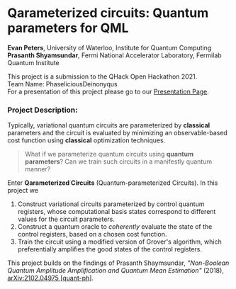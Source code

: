 # Qarameterized circuits: Quantum parameters for QML

**Evan Peters**, University of Waterloo, Institute for Quantum Computing  
**Prasanth Shyamsundar**, Fermi National Accelerator Laboratory, Fermilab Quantum Institute

This project is a submission to the QHack Open Hackathon 2021.  
Team Name: PhaseliciousDeinonyqus  
For a presentation of this project please go to our [Presentation Page](https://peterse.github.io/groveropt).

### Project Description: 

Typically, variational quantum circuits are parameterized by **classical** parameters and the circuit is evaluated by minimizing an observable-based cost function using **classical** optimization techniques.

> What if we parameterize quantum circuits using **quantum parameters**?
Can we train such circuits in a manifestly quantum manner?

Enter **Qarameterized Circuits** (Quantum-parameterized Circuits). In this project we

1. Construct variational circuits parameterized by control quantum registers, whose computational basis states correspond to different values for the circuit parameters.
2. Construct a quantum oracle to *coherently* evaluate the state of the control registers, based on a chosen cost function.
3. Train the circuit using a modified version of Grover's algorithm, which preferentially amplifies the good states of the control registers.

This project builds on the findings of Prasanth Shaymsundar, _"Non-Boolean Quantum Amplitude Amplification and Quantum Mean Estimation"_ (2018), [arXiv:2102.04975 [quant-ph]](https://arxiv.org/abs/2102.04975).